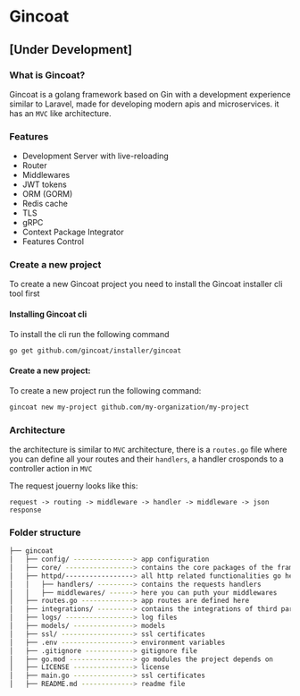 # Gincoat

## [Under Development]

### What is Gincoat?
Gincoat is a golang framework based on Gin with a development experience similar to Laravel, made for developing modern apis and microservices. it has an `MVC` like architecture.

### Features 
- Development Server with live-reloading
- Router
- Middlewares
- JWT tokens
- ORM (GORM)
- Redis cache
- TLS
- gRPC
- Context Package Integrator
- Features Control

### Create a new project 
To create a new Gincoat project you need to install the Gincoat installer cli tool first

#### Installing Gincoat cli 
To install the cli run the following command
```bash
go get github.com/gincoat/installer/gincoat
```

#### Create a new project:
To create a new project run the following command:
```bash
gincoat new my-project github.com/my-organization/my-project
```

### Architecture
the architecture is similar to `MVC` architecture, there is a `routes.go` file where you can define all your routes and their `handlers`, a handler crosponds to a controller action in `MVC`

The request jouerny looks like this:

`request -> routing -> middleware -> handler -> middleware -> json response`

### Folder structure 
```bash
├── gincoat
│   ├── config/ ---------------> app configuration
│   ├── core/ -----------------> contains the core packages of the framework
│   ├── httpd/-----------------> all http related functionalities go here 
│   │   ├── handlers/ ---------> contains the requests handlers
│   │   ├── middlewares/ ------> here you can puth your middlewares
│   ├── routes.go -------------> app routes are defined here
│   ├── integrations/ ---------> contains the integrations of third party packages into gin context
│   ├── logs/ -----------------> log files
│   ├── models/ ---------------> models
│   ├── ssl/ ------------------> ssl certificates
│   ├── .env ------------------> environment variables 
│   ├── .gitignore ------------> gitignore file
│   ├── go.mod ----------------> go modules the project depends on
│   ├── LICENSE ---------------> license
│   ├── main.go ---------------> ssl certificates
│   ├── README.md -------------> readme file
```
